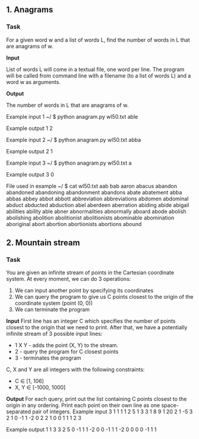 
## 1. Anagrams 

### Task
For a given word w and a list of words L, find the number of words in L that are anagrams of w. 

**Input**

List of words L will come in a textual file, one word per line. The program will be called from command line with a filename (to a list of words L) and a word w as arguments.

**Output**

The number of words in L that are anagrams of w.

Example input 1
~/ $ python anagram.py wl50.txt able

Example output 1
2

Example input 2
~/ $ python anagram.py wl50.txt abba

Example output 2
1

Example input 3
~/ $ python anagram.py wl50.txt a 

Example output 3 
0 

File used in example 
~/ $ cat wl50.txt 
aab
bab
aaron
abacus
abandon
abandoned
abandoning
abandonment
abandons
abate
abatement
abba
abbas
abbey
abbot
abbott
abbreviation
abbreviations
abdomen
abdominal
abduct
abducted
abduction
abel
aberdeen
aberration
abiding
abide
abigail
abilities
ability
able
abner
abnormalities
abnormally
aboard
abode
abolish
abolishing
abolition
abolitionist
abolitionists
abominable
abomination
aboriginal
abort
abortion
abortionists
abortions
abound


## 2. Mountain stream

### Task
You are given an infinite stream of points in the Cartesian coordinate system. At every moment, we can do 3 operations:
1. We can input another point by specifying its coordinates
2. We can query the program to give us C points closest to the origin of the coordinate system (point (0, 0))
3. We can terminate the program

**Input**
First line has an integer C which specifies the number of points closest to the origin that we need to print.
After that, we have a potentially infinite stream of 3 possible input lines:
* 1 X Y - adds the point (X, Y) to the stream.
* 2 - query the program for C closest points
* 3 - terminates the program

C, X and Y are all integers with the following constraints:
* C ∈ [1, 106]
* X, Y ∈ [-1000, 1000]

**Output**
For each query, print out the list containing C points closest to the origin in any ordering. Print each point on their own line as one space-separated pair of integers.
Example input
3
1
1 1
1
2 5
1
3 3
1
8 9
1
20 2
1
-5 3
2
1
0 -1
1
-2 0
2
2
1
0 0
1
1 1
2
3

Example output
1 1
3 3
2 5
0 -1
1 1
-2 0
0 -1
1 1
-2 0
0 0
0 -1
1 1
